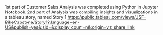 1st part of Customer Sales Analysis was completed using Python in Jupyter Notebook.
2nd part of Analysis was compiling insights and visualizations in a tableau story, named Story 1
https://public.tableau.com/views/USF-BikeCapstone/Story1?:language=en-US&publish=yes&:sid=&:display_count=n&:origin=viz_share_link
